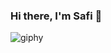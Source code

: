 ### Hi there, I'm Safi 👋
![giphy](https://user-images.githubusercontent.com/81869764/220049659-1d22a30f-797e-40c0-ae6f-7c161abc2806.gif)

<!--
**safiames/safiames** is a ✨ _special_ ✨ repository because its `README.md` (this file) appears on your GitHub profile.

Here are some ideas to get you started:

- 🔭 I’m currently working on small practice projects
- 🌱 I’m currently learning Python
- :black_cat: I love cats
- :woman_dancing: my favorite hobby is dancing


